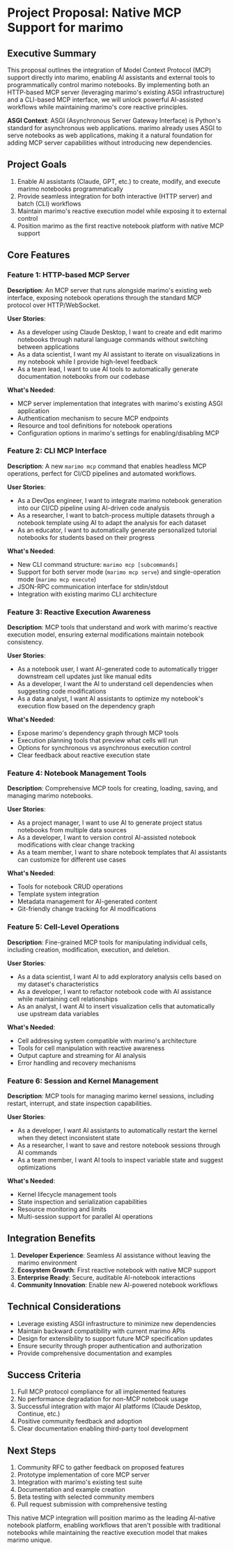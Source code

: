 # Project Proposal: Native MCP Support for marimo

## Executive Summary

This proposal outlines the integration of Model Context Protocol (MCP) support directly into marimo, enabling AI assistants and external tools to programmatically control marimo notebooks. By implementing both an HTTP-based MCP server (leveraging marimo's existing ASGI infrastructure) and a CLI-based MCP interface, we will unlock powerful AI-assisted workflows while maintaining marimo's core reactive principles.

**ASGI Context**: ASGI (Asynchronous Server Gateway Interface) is Python's standard for asynchronous web applications. marimo already uses ASGI to serve notebooks as web applications, making it a natural foundation for adding MCP server capabilities without introducing new dependencies.

## Project Goals

1. Enable AI assistants (Claude, GPT, etc.) to create, modify, and execute marimo notebooks programmatically
2. Provide seamless integration for both interactive (HTTP server) and batch (CLI) workflows
3. Maintain marimo's reactive execution model while exposing it to external control
4. Position marimo as the first reactive notebook platform with native MCP support

## Core Features

### Feature 1: HTTP-based MCP Server

**Description**: An MCP server that runs alongside marimo's existing web interface, exposing notebook operations through the standard MCP protocol over HTTP/WebSocket.

**User Stories**:
- As a developer using Claude Desktop, I want to create and edit marimo notebooks through natural language commands without switching between applications
- As a data scientist, I want my AI assistant to iterate on visualizations in my notebook while I provide high-level feedback
- As a team lead, I want to use AI tools to automatically generate documentation notebooks from our codebase

**What's Needed**:
- MCP server implementation that integrates with marimo's existing ASGI application
- Authentication mechanism to secure MCP endpoints
- Resource and tool definitions for notebook operations
- Configuration options in marimo's settings for enabling/disabling MCP

### Feature 2: CLI MCP Interface

**Description**: A new `marimo mcp` command that enables headless MCP operations, perfect for CI/CD pipelines and automated workflows.

**User Stories**:
- As a DevOps engineer, I want to integrate marimo notebook generation into our CI/CD pipeline using AI-driven code analysis
- As a researcher, I want to batch-process multiple datasets through a notebook template using AI to adapt the analysis for each dataset
- As an educator, I want to automatically generate personalized tutorial notebooks for students based on their progress

**What's Needed**:
- New CLI command structure: `marimo mcp [subcommands]`
- Support for both server mode (`marimo mcp serve`) and single-operation mode (`marimo mcp execute`)
- JSON-RPC communication interface for stdin/stdout
- Integration with existing marimo CLI architecture

### Feature 3: Reactive Execution Awareness

**Description**: MCP tools that understand and work with marimo's reactive execution model, ensuring external modifications maintain notebook consistency.

**User Stories**:
- As a notebook user, I want AI-generated code to automatically trigger downstream cell updates just like manual edits
- As a developer, I want the AI to understand cell dependencies when suggesting code modifications
- As a data analyst, I want AI assistants to optimize my notebook's execution flow based on the dependency graph

**What's Needed**:
- Expose marimo's dependency graph through MCP tools
- Execution planning tools that preview what cells will run
- Options for synchronous vs asynchronous execution control
- Clear feedback about reactive execution state

### Feature 4: Notebook Management Tools

**Description**: Comprehensive MCP tools for creating, loading, saving, and managing marimo notebooks.

**User Stories**:
- As a project manager, I want to use AI to generate project status notebooks from multiple data sources
- As a developer, I want to version control AI-assisted notebook modifications with clear change tracking
- As a team member, I want to share notebook templates that AI assistants can customize for different use cases

**What's Needed**:
- Tools for notebook CRUD operations
- Template system integration
- Metadata management for AI-generated content
- Git-friendly change tracking for AI modifications

### Feature 5: Cell-Level Operations

**Description**: Fine-grained MCP tools for manipulating individual cells, including creation, modification, execution, and deletion.

**User Stories**:
- As a data scientist, I want AI to add exploratory analysis cells based on my dataset's characteristics
- As a developer, I want to refactor notebook code with AI assistance while maintaining cell relationships
- As an analyst, I want AI to insert visualization cells that automatically use upstream data variables

**What's Needed**:
- Cell addressing system compatible with marimo's architecture
- Tools for cell manipulation with reactive awareness
- Output capture and streaming for AI analysis
- Error handling and recovery mechanisms

### Feature 6: Session and Kernel Management

**Description**: MCP tools for managing marimo kernel sessions, including restart, interrupt, and state inspection capabilities.

**User Stories**:
- As a developer, I want AI assistants to automatically restart the kernel when they detect inconsistent state
- As a researcher, I want to save and restore notebook sessions through AI commands
- As a team member, I want AI tools to inspect variable state and suggest optimizations

**What's Needed**:
- Kernel lifecycle management tools
- State inspection and serialization capabilities
- Resource monitoring and limits
- Multi-session support for parallel AI operations

## Integration Benefits

1. **Developer Experience**: Seamless AI assistance without leaving the marimo environment
2. **Ecosystem Growth**: First reactive notebook with native MCP support
3. **Enterprise Ready**: Secure, auditable AI-notebook interactions
4. **Community Innovation**: Enable new AI-powered notebook workflows

## Technical Considerations

- Leverage existing ASGI infrastructure to minimize new dependencies
- Maintain backward compatibility with current marimo APIs
- Design for extensibility to support future MCP specification updates
- Ensure security through proper authentication and authorization
- Provide comprehensive documentation and examples

## Success Criteria

1. Full MCP protocol compliance for all implemented features
2. No performance degradation for non-MCP notebook usage
3. Successful integration with major AI platforms (Claude Desktop, Continue, etc.)
4. Positive community feedback and adoption
5. Clear documentation enabling third-party tool development

## Next Steps

1. Community RFC to gather feedback on proposed features
2. Prototype implementation of core MCP server
3. Integration with marimo's existing test suite
4. Documentation and example creation
5. Beta testing with selected community members
6. Pull request submission with comprehensive testing

This native MCP integration will position marimo as the leading AI-native notebook platform, enabling workflows that aren't possible with traditional notebooks while maintaining the reactive execution model that makes marimo unique.